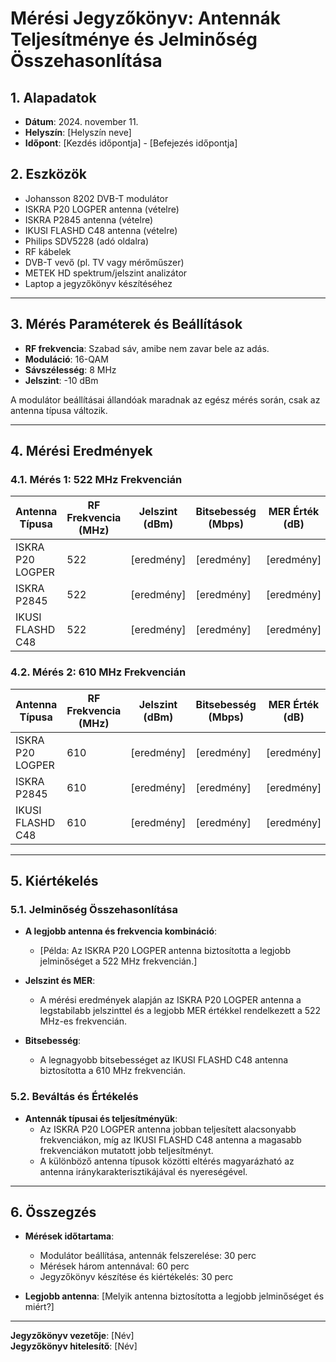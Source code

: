 # Mérési Jegyzőkönyv: Antennák Teljesítménye és Jelminőség Összehasonlítása

## 1. Alapadatok

- **Dátum**: 2024. november 11.
- **Helyszín**: [Helyszín neve]
- **Időpont**: [Kezdés időpontja] - [Befejezés időpontja]

## 2. Eszközök

- Johansson 8202 DVB-T modulátor
- ISKRA P20 LOGPER antenna (vételre)
- ISKRA P2845 antenna (vételre)
- IKUSI FLASHD C48 antenna (vételre)
- Philips SDV5228 (adó oldalra)
- RF kábelek
- DVB-T vevő (pl. TV vagy mérőműszer)
- METEK HD spektrum/jelszint analizátor
- Laptop a jegyzőkönyv készítéséhez

---

## 3. Mérés Paraméterek és Beállítások

- **RF frekvencia**: Szabad sáv, amibe nem zavar bele az adás.
- **Moduláció**: 16-QAM
- **Sávszélesség**: 8 MHz
- **Jelszint**: -10 dBm

A modulátor beállításai állandóak maradnak az egész mérés során, csak az antenna típusa változik.

---

## 4. Mérési Eredmények

### 4.1. Mérés 1: 522 MHz Frekvencián

| **Antenna Típusa**     | **RF Frekvencia (MHz)** | **Jelszint (dBm)** | **Bitsebesség (Mbps)** | **MER Érték (dB)** |
|------------------------|-------------------------|---------------------|------------------------|--------------------|
| ISKRA P20 LOGPER       | 522                     | [eredmény]          | [eredmény]             | [eredmény]         |
| ISKRA P2845            | 522                     | [eredmény]          | [eredmény]             | [eredmény]         |
| IKUSI FLASHD C48       | 522                     | [eredmény]          | [eredmény]             | [eredmény]         |

### 4.2. Mérés 2: 610 MHz Frekvencián

| **Antenna Típusa**     | **RF Frekvencia (MHz)** | **Jelszint (dBm)** | **Bitsebesség (Mbps)** | **MER Érték (dB)** |
|------------------------|-------------------------|---------------------|------------------------|--------------------|
| ISKRA P20 LOGPER       | 610                     | [eredmény]          | [eredmény]             | [eredmény]         |
| ISKRA P2845            | 610                     | [eredmény]          | [eredmény]             | [eredmény]         |
| IKUSI FLASHD C48       | 610                     | [eredmény]          | [eredmény]             | [eredmény]         |

---

## 5. Kiértékelés

### 5.1. Jelminőség Összehasonlítása

- **A legjobb antenna és frekvencia kombináció**:
  - [Példa: Az ISKRA P20 LOGPER antenna biztosította a legjobb jelminőséget a 522 MHz frekvencián.]
  
- **Jelszint és MER**:
  - A mérési eredmények alapján az ISKRA P20 LOGPER antenna a legstabilabb jelszinttel és a legjobb MER értékkel rendelkezett a 522 MHz-es frekvencián.
  
- **Bitsebesség**:
  - A legnagyobb bitsebességet az IKUSI FLASHD C48 antenna biztosította a 610 MHz frekvencián.

### 5.2. Beváltás és Értékelés

- **Antennák típusai és teljesítményük**:
  - Az ISKRA P20 LOGPER antenna jobban teljesített alacsonyabb frekvenciákon, míg az IKUSI FLASHD C48 antenna a magasabb frekvenciákon mutatott jobb teljesítményt.
  - A különböző antenna típusok közötti eltérés magyarázható az antenna iránykarakterisztikájával és nyereségével.

---

## 6. Összegzés

- **Mérések időtartama**:
  - Modulátor beállítása, antennák felszerelése: 30 perc
  - Mérések három antennával: 60 perc
  - Jegyzőkönyv készítése és kiértékelés: 30 perc

- **Legjobb antenna**: [Melyik antenna biztosította a legjobb jelminőséget és miért?]

---

**Jegyzőkönyv vezetője**: [Név]  
**Jegyzőkönyv hitelesítő**: [Név]

